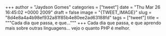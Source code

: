 
+++
author = "Jaydson Gomes"
categories = ["tweet"]
date = "Thu Mar 26 16:45:02 +0000 2009"
draft = false
image = "{TWEET_IMAGE}"
slug = "8d4e8a4a4b98ef932a81f85b4e80ee2ad63188fd"
tags = ["tweet"]
title = """Cada dia que passa, e que..."""
+++
Cada dia que passa, e que aprendo mais sobre outras linguagens... vejo o quanto PHP é melhor.
